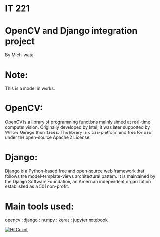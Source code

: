 # IT 221
# OpenCV and Django integration project
By Mich Iwata <br/>

# Note:
This is a model in works. 

# OpenCV: 
OpenCV is a library of programming functions mainly aimed at real-time computer vision. Originally developed by Intel, it was later supported by Willow Garage then Itseez. The library is cross-platform and free for use under the open-source Apache 2 License.

# Django:
Django is a Python-based free and open-source web framework that follows the model-template-views architectural pattern. It is maintained by the Django Software Foundation, an American independent organization established as a 501 non-profit.

# Main tools used: 
opencv : django : numpy : keras : jupyter notebook

[![HitCount](http://hits.dwyl.com/IT115-G1-A5/https://githubcom/olassia/IT115-G1-A5.svg)](http://hits.dwyl.com/IT115-G1-A5/https://githubcom/olassia/IT115-G1-A5)<br>
